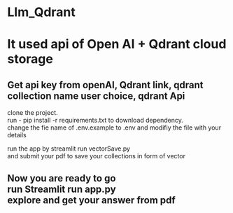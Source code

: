 # Llm_Qdrant
<h1>It used api of Open AI + Qdrant cloud storage</h1>
<h2>Get api key from openAI, Qdrant link, qdrant collection name user choice, qdrant Api</h2>
<p>
  clone the project.<br>
  run - pip install -r requirements.txt to download dependency.<br>
  change the fie name of .env.example to .env and modifiy the file with your details
</p>
<p>run the app by streamlit run vectorSave.py <br>
and submit your pdf to save your collections in form of vector
</p>
<h2> Now you are ready to go<br>
run Streamlit run app.py<br>
  explore and get your answer from pdf
</h2>
